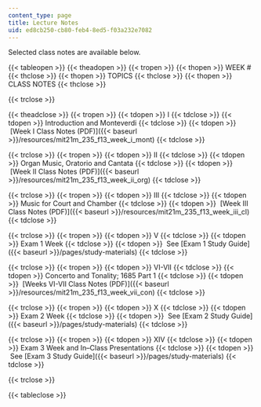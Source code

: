 ```yaml
---
content_type: page
title: Lecture Notes
uid: ed8cb250-cb80-feb4-8ed5-f03a232e7082
---
```


Selected class notes are available below.

{{< tableopen >}}
{{< theadopen >}}
{{< tropen >}}
{{< thopen >}}
WEEK #
{{< thclose >}}
{{< thopen >}}
TOPICS
{{< thclose >}}
{{< thopen >}}
CLASS NOTES
{{< thclose >}}

{{< trclose >}}

{{< theadclose >}}
{{< tropen >}}
{{< tdopen >}}
I
{{< tdclose >}}
{{< tdopen >}}
Introduction and Monteverdi
{{< tdclose >}}
{{< tdopen >}}
 [Week I Class Notes (PDF)]({{< baseurl >}}/resources/mit21m_235_f13_week_i_mont)
{{< tdclose >}}

{{< trclose >}}
{{< tropen >}}
{{< tdopen >}}
II
{{< tdclose >}}
{{< tdopen >}}
Organ Music, Oratorio and Cantata
{{< tdclose >}}
{{< tdopen >}}
 [Week II Class Notes (PDF)]({{< baseurl >}}/resources/mit21m_235_f13_week_ii_org)
{{< tdclose >}}

{{< trclose >}}
{{< tropen >}}
{{< tdopen >}}
III
{{< tdclose >}}
{{< tdopen >}}
Music for Court and Chamber
{{< tdclose >}}
{{< tdopen >}}
 [Week III Class Notes (PDF)]({{< baseurl >}}/resources/mit21m_235_f13_week_iii_cl)
{{< tdclose >}}

{{< trclose >}}
{{< tropen >}}
{{< tdopen >}}
V
{{< tdclose >}}
{{< tdopen >}}
Exam 1 Week
{{< tdclose >}}
{{< tdopen >}}
 See [Exam 1 Study Guide]({{< baseurl >}}/pages/study-materials)
{{< tdclose >}}

{{< trclose >}}
{{< tropen >}}
{{< tdopen >}}
VI-VII
{{< tdclose >}}
{{< tdopen >}}
Concerto and Tonality; 1685 Part 1
{{< tdclose >}}
{{< tdopen >}}
 [Weeks VI-VII Class Notes (PDF)]({{< baseurl >}}/resources/mit21m_235_f13_week_vii_con)
{{< tdclose >}}

{{< trclose >}}
{{< tropen >}}
{{< tdopen >}}
X
{{< tdclose >}}
{{< tdopen >}}
Exam 2 Week
{{< tdclose >}}
{{< tdopen >}}
 See [Exam 2 Study Guide]({{< baseurl >}}/pages/study-materials)
{{< tdclose >}}

{{< trclose >}}
{{< tropen >}}
{{< tdopen >}}
XIV
{{< tdclose >}}
{{< tdopen >}}
Exam 3 Week and In–Class Presentations
{{< tdclose >}}
{{< tdopen >}}
 See [Exam 3 Study Guide]({{< baseurl >}}/pages/study-materials)
{{< tdclose >}}

{{< trclose >}}

{{< tableclose >}}